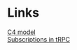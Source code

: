 # Links

[C4 model](https://c4model.com/)  
[Subscriptions in tRPC](https://trpc.io/docs/subscriptions)

